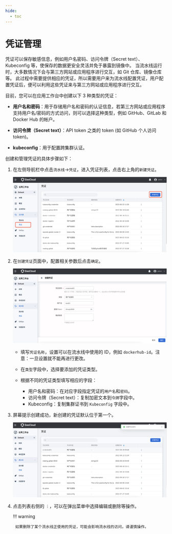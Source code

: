 ```yaml
---
hide:
  - toc
---
```


# 凭证管理

凭证可以保存敏感信息，例如用户名密码、访问令牌（Secret text）、Kubeconfig 等，使保存的数据更安全灵活并免于暴露到镜像中。
当流水线运行时，大多数情况下会与第三方网站或应用程序进行交互，如 Git 仓库、镜像仓库等。
此过程中需要提供相应的凭证，所以需要用户来为流水线配置凭证，用户配置凭证后，便可以利用这些凭证来与第三方网站或应用程序进行交互。

目前，您可以在应用工作台中创建以下 3 种类型的凭证：

- **用户名和密码**：用于存储用户名和密码的认证信息，若第三方网站或应用程序支持用户名/密码的方式访问，则可以选择这种类型，例如 GitHub、GitLab 和 Docker Hub 的帐户。

- **访问令牌（Secret text）**：API token 之类的 token (如 GitHub 个人访问 token)。

- **kubeconfig**：用于配置跨集群认证。

创建和管理凭证的具体步骤如下：

1. 在左侧导航栏中点击`流水线`->`凭证`，进入凭证列表，点击右上角的`新建凭证`。

    ![createcredential](../../images/cred01.png)

2. 在`创建凭证`页面中，配置相关参数后点击`确定`。

    ![createcredential](../../images/cred02.png)

    - 填写`凭证名称`，设置可以在流水线中使用的 ID，例如 `dockerhub-id`。注意：一旦设置就不能再进行更改。
    - 在`类型`字段中，选择要添加的凭证类型。
    - 根据不同的凭证类型填写相应的字段：

        - 用户名和密码：在对应字段指定凭证的`用户名`和`密码`。
        - 访问令牌（Secret text）：复制加密文本到`令牌`字段中。
        - Kubeconfig：复制集群证书到 `Kubeconfig` 字段中。

3. 屏幕提示创建成功，新创建的凭证默认位于第一个。

    ![createcredential](../../images/cred03.png)

4. 点击列表右侧的 `︙`，可以在弹出菜单中选择编辑或删除等操作。

    !!! warning

        如果删除了某个流水线正使用的凭证，可能会影响流水线的访问，请谨慎操作。
